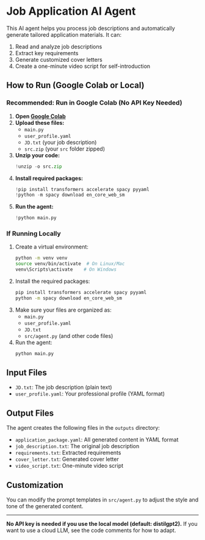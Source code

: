 # Job Application AI Agent

This AI agent helps you process job descriptions and automatically generate tailored application materials. It can:
1. Read and analyze job descriptions
2. Extract key requirements
3. Generate customized cover letters
4. Create a one-minute video script for self-introduction

## How to Run (Google Colab or Local)

### **Recommended: Run in Google Colab (No API Key Needed)**

1. **Open [Google Colab](https://colab.research.google.com/)**
2. **Upload these files:**
   - `main.py`
   - `user_profile.yaml`
   - `JD.txt` (your job description)
   - `src.zip` (your `src` folder zipped)
3. **Unzip your code:**
   ```python
   !unzip -o src.zip
   ```
4. **Install required packages:**
   ```python
   !pip install transformers accelerate spacy pyyaml
   !python -m spacy download en_core_web_sm
   ```
5. **Run the agent:**
   ```python
   !python main.py
   ```

### **If Running Locally**

1. Create a virtual environment:
   ```bash
   python -m venv venv
   source venv/bin/activate  # On Linux/Mac
   venv\Scripts\activate    # On Windows
   ```
2. Install the required packages:
   ```bash
   pip install transformers accelerate spacy pyyaml
   python -m spacy download en_core_web_sm
   ```
3. Make sure your files are organized as:
   - `main.py`
   - `user_profile.yaml`
   - `JD.txt`
   - `src/agent.py` (and other code files)
4. Run the agent:
   ```bash
   python main.py
   ```

## Input Files
- `JD.txt`: The job description (plain text)
- `user_profile.yaml`: Your professional profile (YAML format)

## Output Files
The agent creates the following files in the `outputs` directory:
- `application_package.yaml`: All generated content in YAML format
- `job_description.txt`: The original job description
- `requirements.txt`: Extracted requirements
- `cover_letter.txt`: Generated cover letter
- `video_script.txt`: One-minute video script

## Customization
You can modify the prompt templates in `src/agent.py` to adjust the style and tone of the generated content.

---

**No API key is needed if you use the local model (default: distilgpt2).**
If you want to use a cloud LLM, see the code comments for how to adapt.
